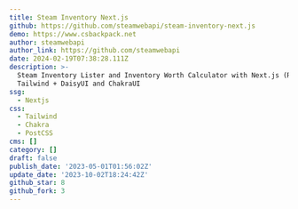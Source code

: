 ```yaml
---
title: Steam Inventory Next.js
github: https://github.com/steamwebapi/steam-inventory-next.js
demo: https://www.csbackpack.net
author: steamwebapi
author_link: https://github.com/steamwebapi
date: 2024-02-19T07:38:28.111Z
description: >-
  Steam Inventory Lister and Inventory Worth Calculator with Next.js (React) +
  Tailwind + DaisyUI and ChakraUI
ssg:
  - Nextjs
css:
  - Tailwind
  - Chakra
  - PostCSS
cms: []
category: []
draft: false
publish_date: '2023-05-01T01:56:02Z'
update_date: '2023-10-02T18:24:42Z'
github_star: 8
github_fork: 3
---
```

